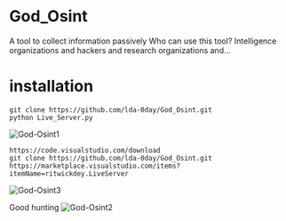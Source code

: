 # God_Osint
A tool to collect information passively Who can use this tool? Intelligence organizations and hackers and research organizations and...
                    
# installation
    git clone https://github.com/lda-0day/God_Osint.git
    python Live_Server.py
      
  ![God-Osint1](https://github.com/lda-0day/God_Osint/assets/142007052/f96aab98-4621-40e4-b7bf-76dff6d7242c)

    https://code.visualstudio.com/download
    git clone https://github.com/lda-0day/God_Osint.git
    https://marketplace.visualstudio.com/items?itemName=ritwickdey.LiveServer
  ![God-Osint3](https://github.com/lda-0day/God_Osint/assets/142007052/21fecc4d-2324-4f07-95b7-a3caed9bd76c)

 Good hunting
![God-Osint2](https://github.com/lda-0day/God_Osint/assets/142007052/1d784c54-8cc5-40ab-b98f-e89a0f7ceb1c)
